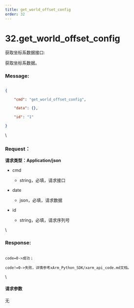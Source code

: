 ```yaml
---
title: get_world_offset_config
order: 32
---
```

# 32.get\_world\_offset\_config



 



获取坐标系数据接口:

获取坐标系数据。



### Message:  



```json

{

    "cmd": "get_world_offset_config",

    "data": {},

    "id": "1"

}

```



\





### Request：    



**请求类型：Application/json**



* cmd

  * string，必填，请求接口

* date

  * json，必填，请求数据

* id

  * string，必填，请求序列号



\





### Response:     



```

code=0->成功；

code!=0->失败，详情参考xArm_Python_SDK/xarm_api_code.md文档。

```



\





#### 请求参数



无
